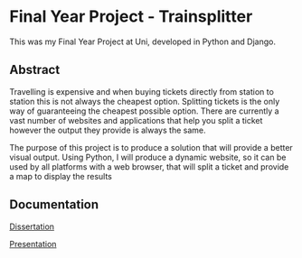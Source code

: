 
# Final Year Project - Trainsplitter

This was my Final Year Project at Uni, developed in Python and Django.

## Abstract 
Travelling is expensive and when buying tickets directly from station to station this is 
not always the cheapest option. Splitting tickets is the only way of guaranteeing the 
cheapest possible option. There are currently a vast number of websites and 
applications that help you split a ticket however the output they provide is always the 
same.

The purpose of this project is to produce a solution that will provide a better visual 
output. Using Python, I will produce a dynamic website, so it can be used by all 
platforms with a web browser, that will split a ticket and provide a map to display the 
results
## Documentation

[Dissertation](https://1drv.ms/b/s!Ag1DEo-2OUxDnUDzhn-cOZfowz5e?e=gWsV7t)

[Presentation](https://1drv.ms/p/s!Ag1DEo-2OUxDnUG1QbCbLpiVNz22?e=tpwS1S)
